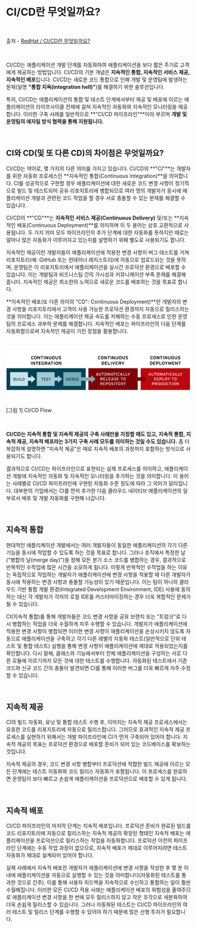 # CI/CD란 무엇일까요?

<br/>

출처 - [RedHat / CI/CD란 무엇일까요?](https://www.redhat.com/ko/topics/devops/what-is-ci-cd)

<br/>

CI/CD는 애플리케이션 개발 단계를 자동화하여 애플리케이션을 보다 짧은 주기로 고객에게 제공하는 방법입니다.
CI/CD의 기본 개념은 **지속적인 통합, 지속적인 서비스 제공, 지속적인 배포**입니다.
CI/CD는 새로운 코드 통합으로 인해 개발 및 운영팀에 발생하는 문제(일명 **"통합 지옥(integration hell)"**)를 해결하기 위한 솔루션입니다.

특히, CI/CD는 애플리케이션의 통합 및 테스트 단계에서부터 제공 및 배포에 이르는 애플리케이션의 라이프사이클 전체에 걸쳐 지속적인 자동화와 지속적인 모니터링을 제공합니다.
이러한 구축 사례를 일반적으로 **"CI/CD 파이프라인"**이라 부르며 **개발 및 운영팀의 애자일 방식 협력을 통해 지원됩니다.**

<br/>

## CI와 CD(및 또 다른 CD)의 차이점은 무엇일까요?

CI/CD는 약어로, 몇 가지의 다른 의미를 가지고 있습니다.
CI/CD의 **"CI"**는 개발자를 위한 자동화 프로세스인 **지속적인 통합(Continuous Integration)**을 의미합니다.
CI를 성공적으로 구현할 경우 애플리케이션에 대한 새로운 코드 변경 사항이 정기적으로 빌드 및 테스트되어 공유 리포지토리에 병합되므로 여러 명의 개발자가 동시에 애플리케이션 개발과 관련된 코드 작업을 할 경우 서로 충돌할 수 있는 문제를 해결할 수 있습니다.

CI/CD의 **"CD"**는 **지속적인 서비스 제공(Continuous Delivery)** 및/또는 **지속적인 배포(Continuous Deployment)**를 의미하며 이 두 용어는 상호 교환적으로 사용됩니다.
두 가지 의미 모두 파이프라인의 추가 단계에 대한 자동화를 뜻하지만 때로는 얼마나 많은 자동화가 이루어지고 있는지를 설명하기 위해 별도로 사용되기도 합니다.

지속적인 제공이란 개발자들이 애플리케이션에 적용한 변경 사항이 버그 테스트를 거쳐 리포지토리(예: GitHub 또는 컨테이너 레지스트리)에 자동으로 업로드되는 것을 뜻하며, 운영팀은 이 리포지토리에서 애플리케이션을 실시간 프로덕션 환경으로 배포할 수 있습니다.
이는 개발팀과 비즈니스팀 간의 가시성과 커뮤니케이션 부족 문제를 해결해 줍니다.
지속적인 제공은 최소한의 노력으로 새로운 코드를 배포하는 것을 목표로 합니다.

**지속적인 배포(또 다른 의미의 "CD": Continuous Deployment)**란 개발자의 변경 사항을 리포지토리에서 고객이 사용 가능한 프로덕션 환경까지 자동으로 릴리스하는 것을 의미합니다.
이는 애플리케이션 제공 속도를 저해하는 수동 프로세스로 인한 운영팀의 프로세스 과부하 문제를 해결합니다.
지속적인 배포는 파이프라인의 다음 단계를 자동화함으로써 지속적인 제공이 가진 장점을 활용합니다.

<br/>

![images](images/ci-cd-flow-desktop_1.png)

[그림 1] CI/CD Flow

<br/>

**CI/CD는 지속적 통합 및 지속적 제공의 구축 사례만을 지칭할 때도 있고, 지속적 통합, 지속적 제공, 지속적 배포라는 3가지 구축 사례 모두를 의미하는 것일 수도 있습니다.**
좀 더 복잡하게 설명하면 "지속적 제공"은 때로 지속적 배포의 과정까지 포함하는 방식으로 사용되기도 합니다.

결과적으로 CI/CD는 파이프라인으로 표현되는 실제 프로세스를 의미하고, 애플리케이션 개발에 지속적인 자동화 및 지속적인 모니터링을 추가하는 것을 의미합니다.
이 용어는 사례별로 CI/CD 파이프라인에 구현된 자동화 수준 정도에 따라 그 의미가 달라집니다.
대부분의 기업에서는 CI를 먼저 추가한 다음 클라우드 네이티브 애플리케이션의 일부로서 배포 및 개발 자동화를 구현해 나갑니다.

<br/>

## 지속적 통합

현대적인 애플리케이션 개발에서는 여러 개발자들이 동일한 애플리케이션의 각기 다른 기능을 동시에 작업할 수 있도록 하는 것을 목표로 합니다.
그러나 조직에서 특정한 날("병합의 날(merge day)")을 정해 모든 분기 소스 코드를 병합하는 경우, 결과적으로 반복적인 수작업에 많은 시간을 소모하게 됩니다.
이렇게 반복적인 수작업을 하는 이유는 독립적으로 작업하는 개발자가 애플리케이션에 변경 사항을 적용할 때 다른 개발자가 동시에 적용하는 변경 사항과 충돌할 가능성이 있기 때문입니다.
이는 팀이 하나의 클라우드 기반 통합 개발 환경(Integrated Development Environment, IDE) 사용에 동의하는 대신 각 개발자가 각자의 로컬 IDE를 커스터마이징하는 경우 더욱 복합적인 문제가 될 수 있습니다.

CI(지속적 통합)를 통해 개발자들은 코드 변경 사항을 공유 브랜치 또는 "트렁크"로 다시 병합하는 작업을 더욱 수월하게 자주 수행할 수 있습니다.
개발자가 애플리케이션에 적용한 변경 사항이 병합되면 이러한 변경 사항이 애플리케이션을 손상시키지 않도록 자동으로 애플리케이션을 구축하고 각기 다른 레벨의 자동화 테스트(일반적으로 단위 테스트 및 통합 테스트) 실행을 통해 변경 사항이 애플리케이션에 제대로 적용되었는지를 확인합니다.
다시 말해, 클래스와 기능에서부터 전체 애플리케이션을 구성하는 서로 다른 모듈에 이르기까지 모든 것에 대한 테스트를 수행합니다.
자동화된 테스트에서 기존 코드와 신규 코드 간의 충돌이 발견되면 CI를 통해 이러한 버그를 더욱 빠르게 자주 수정할 수 있습니다.

<br/>

## 지속적 제공

CI의 빌드 자동화, 유닛 및 통합 테스트 수행 후, 이어지는 지속적 제공 프로세스에서는 유효한 코드를 리포지토리에 자동으로 릴리스합니다.
그러므로 효과적인 지속적 제공 프로세스를 실현하기 위해서는 개발 파이프라인에 CI가 먼저 구축되어 있어야 합니다.
지속적 제공의 목표는 프로덕션 환경으로 배포할 준비가 되어 있는 코드베이스를 확보하는 것입니다.

지속적 제공의 경우, 코드 변경 사항 병합부터 프로덕션에 적합한 빌드 제공에 이르는 모든 단계에는 테스트 자동화와 코드 릴리스 자동화가 포함됩니다.
이 프로세스를 완료하면 운영팀이 보다 빠르고 손쉽게 애플리케이션을 프로덕션으로 배포할 수 있게 됩니다.

<br/>

## 지속적 배포

CI/CD 파이프라인의 마지막 단계는 지속적 배포입니다.
프로덕션 준비가 완료된 빌드를 코드 리포지토리에 자동으로 릴리스하는 지속적 제공의 확장된 형태인 지속적 배포는 애플리케이션을 프로덕션으로 릴리스하는 작업을 자동화합니다.
프로덕션 이전의 파이프라인 단계에는 수동 작업 과정이 없으므로, 지속적 배포가 제대로 이루어지려면 테스트 자동화가 제대로 설계되어 있어야 합니다.

실제 사례에서 지속적 배포란 개발자가 애플리케이션에 변경 사항을 작성한 후 몇 분 이내에 애플리케이션을 자동으로 실행할 수 있는 것을 의미합니다(자동화된 테스트를 통과한 것으로 간주).
이를 통해 사용자 피드백을 지속적으로 수신하고 통합하는 일이 훨씬 수월해집니다.
이러한 모든 CI/CD 적용 사례는 애플리케이션 배포의 위험성을 줄여주므로 애플리케이션 변경 사항을 한 번에 모두 릴리스하지 않고 작은 조각으로 세분화하여 더욱 손쉽게 릴리스할 수 있습니다.
그러나 자동화된 테스트는 CI/CD 파이프라인의 여러 테스트 및 릴리스 단계를 수행할 수 있어야 하기 때문에 많은 선행 투자가 필요합니다.
